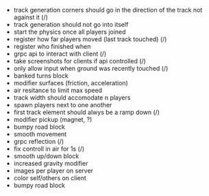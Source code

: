 * track generation corners should go in the direction of the track not against it (/)
* track generation should not go into itself
* start the physics once all players joined
* register how far players moved (last track touched) (/)
* register who finished when
* grpc api to interact with client (/)
* take screenshots for clients if api controlled (/)
* only allow input when ground was recently touched (/)
* banked turns block
* modifier surfaces (friction, acceleration)
* air resitance to limit max speed
* track width should accomodate n players
* spawn players next to one another
* first track element should alwys be a ramp down (/)
* modifier pickup (magnet, ?)
* bumpy road block
* smooth movement
* grpc reflection (/)
* fix controll in air for 1s (/)
* smooth up/down block
* increased gravity modifier
* images per player on server
* color self/others on client
* bumpy road block
